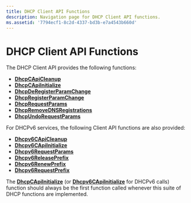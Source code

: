 ```yaml
---
title: DHCP Client API Functions
description: Navigation page for DHCP Client API functions.
ms.assetid: '7794ecf1-8c2d-4337-bd3b-e7a4543b660d'
---
```


# DHCP Client API Functions

The DHCP Client API provides the following functions:

-   [**DhcpCApiCleanup**](dhcpcapicleanup.md)
-   [**DhcpCApiInitialize**](dhcpcapiinitialize.md)
-   [**DhcpDeRegisterParamChange**](dhcpderegisterparamchange.md)
-   [**DhcpRegisterParamChange**](dhcpregisterparamchange.md)
-   [**DhcpRequestParams**](dhcprequestparams.md)
-   [**DhcpRemoveDNSRegistrations**](dhcpremovednsregistrations.md)
-   [**DhcpUndoRequestParams**](dhcpundorequestparams.md)

For DHCPv6 services, the following Client API functions are also provided:

-   [**Dhcpv6CApiCleanup**](dhcpv6capicleanup.md)
-   [**Dhcpv6CApiInitialize**](dhcpv6capiinitialize.md)
-   [**Dhcpv6RequestParams**](dhcpv6requestparams.md)
-   [**Dhcpv6ReleasePrefix**](dhcpv6releaseprefix.md)
-   [**Dhcpv6RenewPrefix**](dhcpv6renewprefix.md)
-   [**Dhcpv6RequestPrefix**](dhcpv6requestprefix.md)

The [**DhcpCApiInitialize**](dhcpcapiinitialize.md) (or [**Dhcpv6CApiInitialize**](dhcpv6capiinitialize.md) for DHCPv6 calls) function should always be the first function called whenever this suite of DHCP functions are implemented.

 

 




